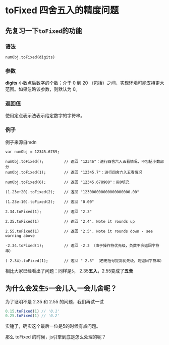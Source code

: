 # toFixed 四舍五入的精度问题

## 先复习一下`toFixed`的功能

### 语法
```
numObj.toFixed(digits)
```

### 参数

**digits** 小数点后数字的个数；介于 0 到 20 （包括）之间，实现环境可能支持更大范围。如果忽略该参数，则默认为 0。

### 返回值

使用定点表示法表示给定数字的字符串。

### 例子
例子来源自mdn
```
var numObj = 12345.6789;

numObj.toFixed();         // 返回 "12346"：进行四舍六入五看情况，不包括小数部分
numObj.toFixed(1);        // 返回 "12345.7"：进行四舍六入五看情况

numObj.toFixed(6);        // 返回 "12345.678900"：用0填充

(1.23e+20).toFixed(2);    // 返回 "123000000000000000000.00"

(1.23e-10).toFixed(2);    // 返回 "0.00"

2.34.toFixed(1);          // 返回 "2.3"

2.35.toFixed(1)           // 返回 '2.4'. Note it rounds up

2.55.toFixed(1)           // 返回 '2.5'. Note it rounds down - see warning above

-2.34.toFixed(1);         // 返回 -2.3 （由于操作符优先级，负数不会返回字符串）

(-2.34).toFixed(1);       // 返回 "-2.3" （若用括号提高优先级，则返回字符串）
```

相比大家已经看出了问题：同样是`5`， 2.35**五入**，2.55变成了**五舍**

## 为什么会发生`5`一会儿入,一会儿舍呢？

为了证明不是 2.35 和 2.55 的问题，我们再试一试
```javascript
0.15.toFixed(1) // '0.1'
0.25.toFixed(1) // '0.2'
```
实锤了，确实这个最后一位是5的时候有点问题。

那么 toFixed 的时候，js引擎到底是怎么处理的呢？



